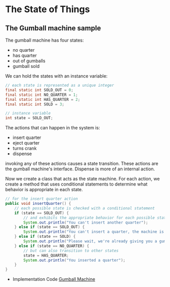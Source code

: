 # The State of Things

## The Gumball machine sample

The gumball machine has four states:

- no quarter
- has quarter
- out of gumballs
- gumball sold

We can hold the states with an instance variable:

```java
// each state is represented as a unique integer
final static int SOLD_OUT = 0;
final static int NO_QUARTER = 1;
final static int HAS_QUARTER = 2;
final static int SOLD = 3;

// instance variable
int state = SOLD_OUT;
```

The actions that can happen in the system is:

- insert quarter
- eject quarter
- turns crank
- dispense

invoking any of these actions causes a state transition.
These actions are the gumball machine's interface. Dispense is more of an internal action.

Now  we create a class that acts as the state machine. For each action, we create a method that uses conditional statements to determine what behavior is appropriate in each state.

```java
// for the insert quarter action
public void insertQuarter() {
    // each possible state is checked with a conditional statement
    if (state == SOLD_OUT) {
        // and exhibits the appropriate behavior for each possible state
        System.out.println("You can't insert another quarter");
    } else if (state == SOLD_OUT) {
        System.out.println("You can't insert a quarter, the machine is sold out");
    } else if (state == SOLD) {
        System.out.println("Please wait, we're already giving you a gumball");
    } else if (state == NO_QUARTER) {
        // but can also transition to other states
        state = HAS_QUARTER;
        System.out.println("You inserted a quarter");
    }
}
```

- Implementation Code [Gumball Machine](12_gumball_machine)
